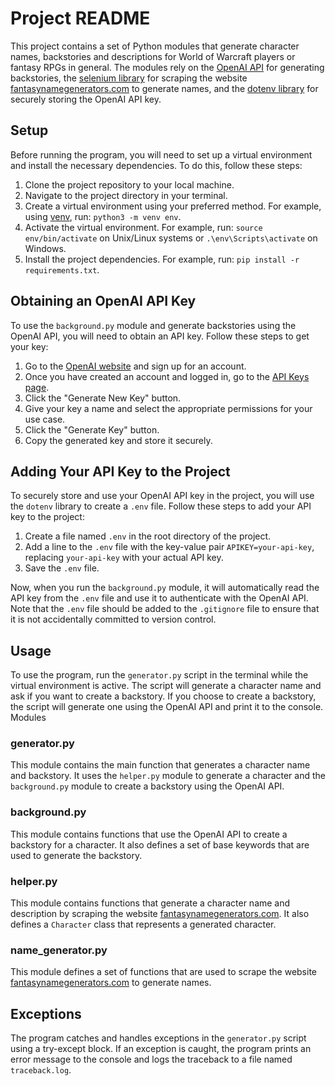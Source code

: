 # Project README

This project contains a set of Python modules that generate character names, backstories and descriptions for World of Warcraft players or fantasy RPGs in general. The modules rely on the [OpenAI API](https://openai.com/) for generating backstories, the [selenium library](https://selenium-python.readthedocs.io) for scraping the website [fantasynamegenerators.com](https://www.fantasynamegenerators.com/) to generate names, and the [dotenv library](https://pypi.org/project/python-dotenv/) for securely storing the OpenAI API key.

## Setup

Before running the program, you will need to set up a virtual environment and install the necessary dependencies. To do this, follow these steps:

1. Clone the project repository to your local machine.
2. Navigate to the project directory in your terminal.
3. Create a virtual environment using your preferred method. For example, using [venv](https://docs.python.org/3/library/venv.html), run: `python3 -m venv env`.
4. Activate the virtual environment. For example, run: `source env/bin/activate` on Unix/Linux systems or `.\env\Scripts\activate` on Windows.
5. Install the project dependencies. For example, run: `pip install -r requirements.txt`.

## Obtaining an OpenAI API Key

To use the `background.py` module and generate backstories using the OpenAI API, you will need to obtain an API key. Follow these steps to get your key:

1. Go to the [OpenAI website](https://openai.com/) and sign up for an account.
1. Once you have created an account and logged in, go to the [API Keys page](https://platform.openai.com/account/api-keys).
1. Click the "Generate New Key" button.
1. Give your key a name and select the appropriate permissions for your use case.
1. Click the "Generate Key" button.
1. Copy the generated key and store it securely.

## Adding Your API Key to the Project

To securely store and use your OpenAI API key in the project, you will use the `dotenv` library to create a `.env` file. Follow these steps to add your API key to the project:

1. Create a file named `.env` in the root directory of the project.
1. Add a line to the `.env` file with the key-value pair `APIKEY=your-api-key`, replacing `your-api-key` with your actual API key.
1. Save the `.env` file.

Now, when you run the `background.py` module, it will automatically read the API key from the `.env` file and use it to authenticate with the OpenAI API. Note that the `.env` file should be added to the `.gitignore` file to ensure that it is not accidentally committed to version control.

## Usage

To use the program, run the `generator.py` script in the terminal while the virtual environment is active. The script will generate a character name and ask if you want to create a backstory. If you choose to create a backstory, the script will generate one using the OpenAI API and print it to the console.
Modules

### generator.py

This module contains the main function that generates a character name and backstory. It uses the `helper.py` module to generate a character and the `background.py` module to create a backstory using the OpenAI API.

### background.py

This module contains functions that use the OpenAI API to create a backstory for a character. It also defines a set of base keywords that are used to generate the backstory.

### helper.py

This module contains functions that generate a character name and description by scraping the website [fantasynamegenerators.com](https://www.fantasynamegenerators.com/). It also defines a `Character` class that represents a generated character.

### name_generator.py

This module defines a set of functions that are used to scrape the website [fantasynamegenerators.com](https://www.fantasynamegenerators.com/) to generate names.

## Exceptions

The program catches and handles exceptions in the `generator.py` script using a try-except block. If an exception is caught, the program prints an error message to the console and logs the traceback to a file named `traceback.log`.
